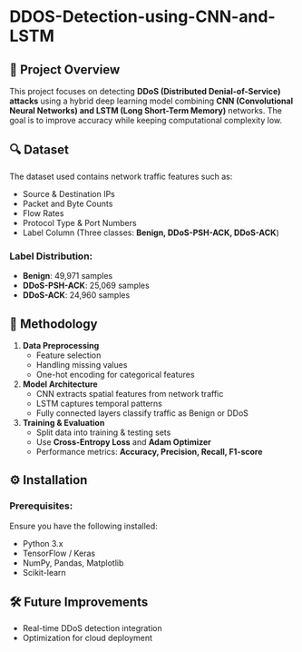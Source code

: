 # DDOS-Detection-using-CNN-and-LSTM

## 📌 Project Overview
This project focuses on detecting **DDoS (Distributed Denial-of-Service) attacks** using a hybrid deep learning model combining **CNN (Convolutional Neural Networks) and LSTM (Long Short-Term Memory)** networks. The goal is to improve accuracy while keeping computational complexity low.

## 🔍 Dataset
The dataset used contains network traffic features such as:
- Source & Destination IPs
- Packet and Byte Counts
- Flow Rates
- Protocol Type & Port Numbers
- Label Column (Three classes: **Benign, DDoS-PSH-ACK, DDoS-ACK**)

### Label Distribution:
- **Benign**: 49,971 samples
- **DDoS-PSH-ACK**: 25,069 samples
- **DDoS-ACK**: 24,960 samples

## 📑 Methodology
1. **Data Preprocessing**
   - Feature selection
   - Handling missing values
   - One-hot encoding for categorical features
2. **Model Architecture**
   - CNN extracts spatial features from network traffic
   - LSTM captures temporal patterns
   - Fully connected layers classify traffic as Benign or DDoS
3. **Training & Evaluation**
   - Split data into training & testing sets
   - Use **Cross-Entropy Loss** and **Adam Optimizer**
   - Performance metrics: **Accuracy, Precision, Recall, F1-score**

## ⚙️ Installation
### Prerequisites:
Ensure you have the following installed:
- Python 3.x
- TensorFlow / Keras
- NumPy, Pandas, Matplotlib
- Scikit-learn

## 🛠 Future Improvements
- Real-time DDoS detection integration
- Optimization for cloud deployment


